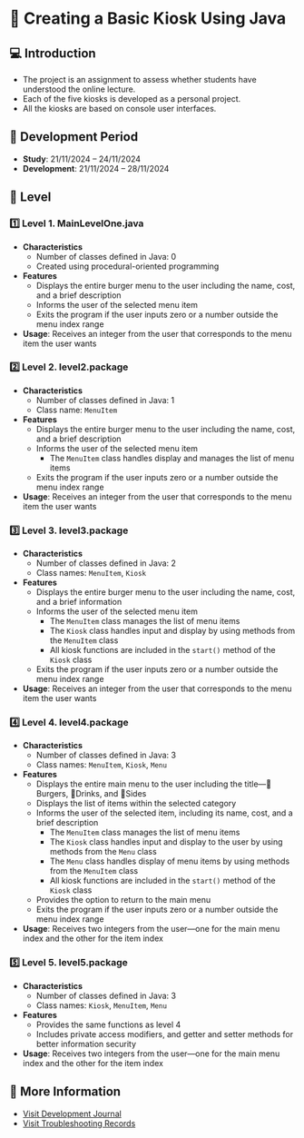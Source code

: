 # 🍔 Creating a Basic Kiosk Using Java

## 💻 Introduction
- The project is an assignment to assess whether students have understood the online lecture.
- Each of the five kiosks is developed as a personal project.
- All the kiosks are based on console user interfaces. 
  

## 📆 Development Period
- **Study**: 21/11/2024 – 24/11/2024
- **Development**: 21/11/2024 – 28/11/2024

## 🚀 Level

### 1️⃣ Level 1. MainLevelOne.java
- **Characteristics**
  - Number of classes defined in Java: 0
  - Created using procedural-oriented programming
- **Features** 
  - Displays the entire burger menu to the user including the name, cost, and a brief description
  - Informs the user of the selected menu item 
  - Exits the program if the user inputs zero or a number outside the menu index range
- **Usage**: Receives an integer from the user that corresponds to the menu item the user wants

### 2️⃣ Level 2. level2.package
- **Characteristics**
  - Number of classes defined in Java: 1
  - Class name: `MenuItem`
- **Features**
  - Displays the entire burger menu to the user including the name, cost, and a brief description
  - Informs the user of the selected menu item
    - The `MenuItem` class handles display and manages the list of menu items
  - Exits the program if the user inputs zero or a number outside the menu index range
- **Usage**: Receives an integer from the user that corresponds to the menu item the user wants

### 3️⃣ Level 3. level3.package
- **Characteristics**
  - Number of classes defined in Java: 2
  - Class names: `MenuItem`, `Kiosk` 
- **Features**
  - Displays the entire burger menu to the user including the name, cost, and a brief information 
  - Informs the user of the selected menu item
    - The `MenuItem` class manages the list of menu items
    - The `Kiosk` class handles input and display by using methods from the `MenuItem` class
    - All kiosk functions are included in the `start()` method of the `Kiosk` class 
  - Exits the program if the user inputs zero or a number outside the menu index range
- **Usage**: Receives an integer from the user that corresponds to the menu item the user wants

### 4️⃣ Level 4. level4.package
- **Characteristics**
  - Number of classes defined in Java: 3
  - Class names: `MenuItem`, `Kiosk`, `Menu` 
- **Features**
  - Displays the entire main menu to the user including the title—🍔Burgers, 🍹Drinks, and 🥗Sides
  - Displays the list of items within the selected category
  - Informs the user of the selected item, including its name, cost, and a brief description
    - The `MenuItem` class manages the list of menu items
    - The `Kiosk` class handles input and display to the user by using methods from the `Menu` class
    - The `Menu` class handles display of menu items by using methods from the `MenuItem` class
    - All kiosk functions are included in the `start()` method of the `Kiosk` class
  - Provides the option to return to the main menu
  - Exits the program if the user inputs zero or a number outside the menu index range
- **Usage**: Receives two integers from the user—one for the main menu index and the other for the item index

### 5️⃣ Level 5. level5.package
- **Characteristics**
  - Number of classes defined in Java: 3
  - Class names: `Kiosk`, `MenuItem`, `Menu` 
- **Features**
  - Provides the same functions as level 4
  - Includes private access modifiers, and getter and setter methods for better information security
- **Usage**: Receives two integers from the user—one for the main menu index and the other for the item index

## 📜 More Information
- [Visit Development Journal](https://writingforever162.tistory.com)
- [Visit Troubleshooting Records](https://writingforever162.tistory.com/category/Troubleshooting%3A%20%EB%AC%B4%EC%97%87%EC%9D%B4%20%EB%AC%B8%EC%A0%9C%EC%98%80%EB%8A%94%EA%B0%80%3F)

